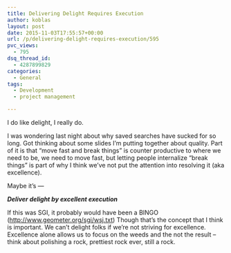 ```yaml
---
title: Delivering Delight Requires Execution
author: koblas
layout: post
date: 2015-11-03T17:55:57+00:00
url: /p/delivering-delight-requires-execution/595
pvc_views:
  - 795
dsq_thread_id:
  - 4287899829
categories:
  - General
tags:
  - Development
  - project management

---
```

I do like delight, I really do.

  I was wondering last night about why saved searches have sucked for so long. Got thinking about some slides I&#8217;m putting together about quality. Part of it is that &#8220;move fast and break things&#8221; is counter productive to where we need to be, we need to move fast, but letting people internalize &#8220;break things&#8221; is part of why I think we&#8217;ve not put the attention into resolving it (aka excellence).

Maybe it&#8217;s &#8212;

***Deliver delight by excellent execution***


If this was SGI, it probably would have been a BINGO (http://www.geometer.org/sgi/wsj.txt) Though that&#8217;s the concept that I think is important. We can&#8217;t delight folks if we&#8217;re not striving for excellence. Excellence alone allows us to focus on the weeds and the not the result &#8211; think about polishing a rock, prettiest rock ever, still a rock.
